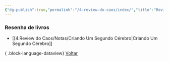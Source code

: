```yaml
---
{"dg-publish":true,"permalink":"/4-review-do-caos/index/","title":"Review do Caos","tags":["moc"],"noteIcon":""}
---
```


### Resenha de livros
- [[4.Review do Caos/Notas/Criando Um Segundo Cérebro\|Criando Um Segundo Cérebro]]

{ .block-language-dataview}
[Voltar](index)